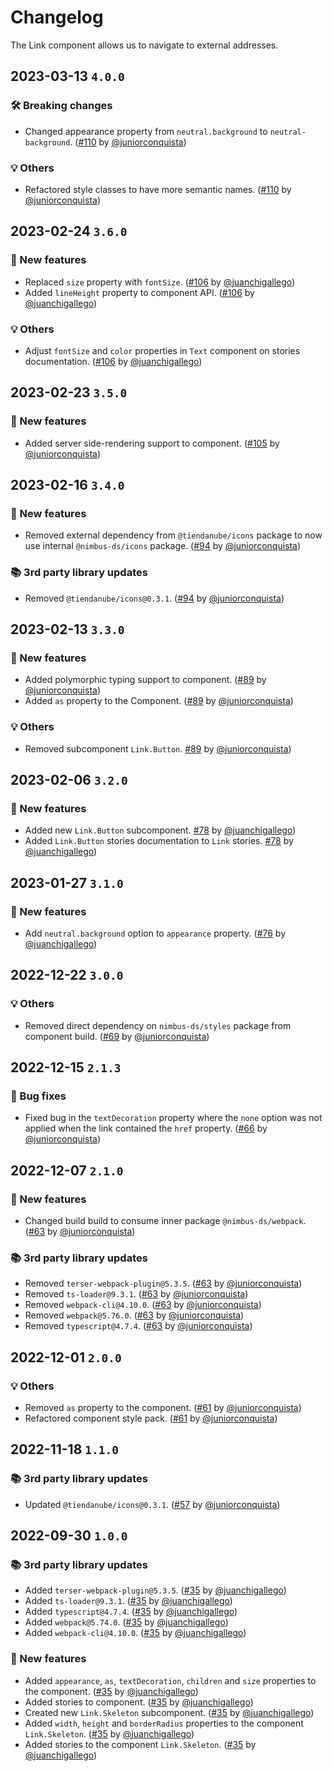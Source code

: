 # Changelog

The Link component allows us to navigate to external addresses.

## 2023-03-13 `4.0.0`

### 🛠 Breaking changes

- Changed appearance property from `neutral.background` to `neutral-background`. ([#110](https://github.com/TiendaNube/nimbus-design-system/pull/110) by [@juniorconquista](https://github.com/juniorconquista))

### 💡 Others

- Refactored style classes to have more semantic names. ([#110](https://github.com/TiendaNube/nimbus-design-system/pull/110) by [@juniorconquista](https://github.com/juniorconquista))

## 2023-02-24 `3.6.0`

### 🎉 New features

- Replaced `size` property with `fontSize`. ([#106](https://github.com/TiendaNube/nimbus-design-system/pull/106) by [@juanchigallego](https://github.com/juanchigallego))
- Added `lineHeight` property to component API. ([#106](https://github.com/TiendaNube/nimbus-design-system/pull/106) by [@juanchigallego](https://github.com/juanchigallego))

### 💡 Others

- Adjust `fontSize` and `color` properties in `Text` component on stories documentation. ([#106](https://github.com/TiendaNube/nimbus-design-system/pull/106) by [@juanchigallego](https://github.com/juanchigallego))

## 2023-02-23 `3.5.0`

### 🎉 New features

- Added server side-rendering support to component. ([#105](https://github.com/TiendaNube/nimbus-design-system/pull/105) by [@juniorconquista](https://github.com/juniorconquista))

## 2023-02-16 `3.4.0`

### 🎉 New features

- Removed external dependency from `@tiendanube/icons` package to now use internal `@nimbus-ds/icons` package. ([#94](https://github.com/TiendaNube/nimbus-design-system/pull/#94) by [@juniorconquista](https://github.com/juniorconquista))

### 📚 3rd party library updates

- Removed `@tiendanube/icons@0.3.1`. ([#94](https://github.com/TiendaNube/nimbus-design-system/pull/#94) by [@juniorconquista](https://github.com/juniorconquista))

## 2023-02-13 `3.3.0`

### 🎉 New features

- Added polymorphic typing support to component. ([#89](https://github.com/TiendaNube/nimbus-design-system/pull/89) by [@juniorconquista](https://github.com/juniorconquista))
- Added `as` property to the Component. ([#89](https://github.com/TiendaNube/nimbus-design-system/pull/89) by [@juniorconquista](https://github.com/juniorconquista))

### 💡 Others

- Removed subcomponent `Link.Button`. [#89](https://github.com/TiendaNube/nimbus-design-system/pull/#89) by [@juniorconquista](https://github.com/juniorconquista))

## 2023-02-06 `3.2.0`

### 🎉 New features

- Added new `Link.Button` subcomponent. [#78](https://github.com/TiendaNube/nimbus-design-system/pull/#78) by [@juanchigallego](https://github.com/juanchigallego))
- Added `Link.Button` stories documentation to `Link` stories. [#78](https://github.com/TiendaNube/nimbus-design-system/pull/#78) by [@juanchigallego](https://github.com/juanchigallego))

## 2023-01-27 `3.1.0`

### 🎉 New features

- Add `neutral.background` option to `appearance` property. ([#76](https://github.com/TiendaNube/nimbus-design-system/pull/76) by [@juanchigallego](https://github.com/juanchigallego))

## 2022-12-22 `3.0.0`

### 💡 Others

- Removed direct dependency on `nimbus-ds/styles` package from component build. ([#69](https://github.com/TiendaNube/nimbus-design-system/pull/69) by [@juniorconquista](https://github.com/juniorconquista))

## 2022-12-15 `2.1.3`

### 🐛 Bug fixes

- Fixed bug in the `textDecoration` property where the `none` option was not applied when the link contained the `href` property. ([#66](https://github.com/TiendaNube/nimbus-design-system/pull/66) by [@juniorconquista](https://github.com/juniorconquista))

## 2022-12-07 `2.1.0`

### 🎉 New features

- Changed build build to consume inner package `@nimbus-ds/webpack`. ([#63](https://github.com/TiendaNube/nimbus-design-system/pull/63) by [@juniorconquista](https://github.com/juniorconquista))

### 📚 3rd party library updates

- Removed `terser-webpack-plugin@5.3.5`. ([#63](https://github.com/TiendaNube/nimbus-design-system/pull/63) by [@juniorconquista](https://github.com/juniorconquista))
- Removed `ts-loader@9.3.1`. ([#63](https://github.com/TiendaNube/nimbus-design-system/pull/63) by [@juniorconquista](https://github.com/juniorconquista))
- Removed `webpack-cli@4.10.0`. ([#63](https://github.com/TiendaNube/nimbus-design-system/pull/63) by [@juniorconquista](https://github.com/juniorconquista))
- Removed `webpack@5.76.0`. ([#63](https://github.com/TiendaNube/nimbus-design-system/pull/63) by [@juniorconquista](https://github.com/juniorconquista))
- Removed `typescript@4.7.4`. ([#63](https://github.com/TiendaNube/nimbus-design-system/pull/63) by [@juniorconquista](https://github.com/juniorconquista))

## 2022-12-01 `2.0.0`

### 💡 Others

- Removed `as` property to the component. ([#61](https://github.com/TiendaNube/nimbus-design-system/pull/61) by [@juniorconquista](https://github.com/juniorconquista))
- Refactored component style pack. ([#61](https://github.com/TiendaNube/nimbus-design-system/pull/61) by [@juniorconquista](https://github.com/juniorconquista))

## 2022-11-18 `1.1.0`

### 📚 3rd party library updates

- Updated `@tiendanube/icons@0.3.1`. ([#57](https://github.com/TiendaNube/nimbus-design-system/pull/#57) by [@juniorconquista](https://github.com/juniorconquista))

## 2022-09-30 `1.0.0`

### 📚 3rd party library updates

- Added `terser-webpack-plugin@5.3.5`. ([#35](https://github.com/TiendaNube/nimbus-design-system/pull/35) by [@juanchigallego](https://github.com/juanchigallego))
- Added `ts-loader@9.3.1`. ([#35](https://github.com/TiendaNube/nimbus-design-system/pull/35) by [@juanchigallego](https://github.com/juanchigallego))
- Added `typescript@4.7.4`. ([#35](https://github.com/TiendaNube/nimbus-design-system/pull/35) by [@juanchigallego](https://github.com/juanchigallego))
- Added `webpack@5.74.0`. ([#35](https://github.com/TiendaNube/nimbus-design-system/pull/35) by [@juanchigallego](https://github.com/juanchigallego))
- Added `webpack-cli@4.10.0`. ([#35](https://github.com/TiendaNube/nimbus-design-system/pull/35) by [@juanchigallego](https://github.com/juanchigallego))

### 🎉 New features

- Added `appearance`, `as`, `textDecoration`, `children` and `size` properties to the component. ([#35](https://github.com/TiendaNube/nimbus-design-system/pull/35) by [@juanchigallego](https://github.com/juanchigallego))
- Added stories to component. ([#35](https://github.com/TiendaNube/nimbus-design-system/pull/35) by [@juanchigallego](https://github.com/juanchigallego))
- Created new `Link.Skeleton` subcomponent. ([#35](https://github.com/TiendaNube/nimbus-design-system/pull/35) by [@juanchigallego](https://github.com/juanchigallego))
- Added `width`, `height` and `borderRadius` properties to the component `Link.Skeleton`. ([#35](https://github.com/TiendaNube/nimbus-design-system/pull/35) by [@juanchigallego](https://github.com/juanchigallego))
- Added stories to the component `Link.Skeleton`. ([#35](https://github.com/TiendaNube/nimbus-design-system/pull/35) by [@juanchigallego](https://github.com/juanchigallego))
